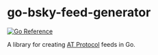 # go-bsky-feed-generator

[![Go Reference](https://pkg.go.dev/badge/github.com/jghiloni/go-bsky-feed-generator.svg)](https://pkg.go.dev/github.com/jghiloni/go-bsky-feed-generator)

A library for creating [AT Protocol](https://atproto.com) feeds in Go.
